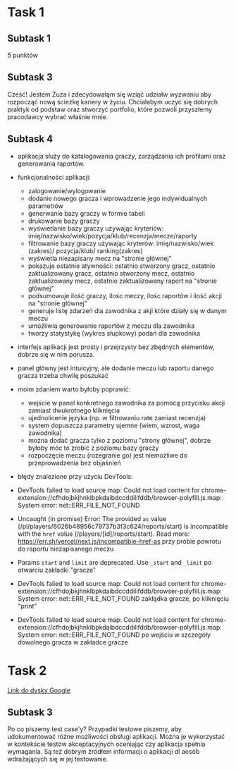 # Task 1
## Subtask 1
5 punktów
## Subtask 3
Cześć! Jestem Zuza i zdecydowałąm się wziąć udziałw wyzwaniu aby rozpocząć nową ścieżkę kariery w życiu. Chciałabym uczyć się dobrych praktyk od podstaw oraz stworzyć portfolio, które pozwoli przyszłemy pracodawcy wybrać właśnie mnie.
## Subtask 4
* aplikacja służy do katalogowania graczy, zarządzania ich profilami oraz generowania raportów.

* funkcjonalności aplikacji: 
  * zalogowanie/wylogowanie
  * dodanie nowego gracza i wprowadzenie jego indywidualnych parametrów
  * generwanie bazy graczy w formie tabeli
  * drukowanie bazy graczy
  * wyświetlanie bazy graczy używając kryteriów: imię/nazwisko/wiek/pozycja/klub/recenzja/mecze/raporty
  * filtrowanie bazy graczy używając kryterów: imię/nazwisko/wiek (zakres)/ pozycja/klub/ ranking(zakres)
  * wyświetla niezapisany mecz na "stronie głównej"
  * pokazuje ostatnie atywności: ostatnio stworzony gracz, ostatnio zaktualizowany gracz, ostatnio stworzony mecz, ostatnio zaktualizowany mecz, ostatnio zaktualizowany raport na "stronie głównej"
  * podsumowuje ilość graczy, ilośc meczy, ilośc raportów i ilość akcji na "stronie głównej"
  * generuje listę zdarzeń dla zawodnika z akji które działy się w danym meczu
  * umożliwia generowanie raportów z meczu dla zawodnika
  * tworzy statystykę (wykres słupkowy) podań dla zawodnika

* interfejs aplikacji jest prosty i przejrzysty bez zbędnych elementów, dobrze się w nim porusza.

* panel główny jest intuicyjny, ale dodanie meczu lub raportu danego gracza trzeba chwilę poszukać


* moim zdaniem warto byłoby poprawić:
  * wejście w panel konkretnego zawodnika za pomocą przycisku akcji zamiast dwukrotnego kliknięcia
  * ujednolicenie języka (np. w filtrowaniu rate zamiast recenzja)
  * system dopuszcza parametry ujemne (wiem, wzrost, waga zawodnika)
  * można dodać gracza tylko z poziomu "strony głównej", dobrze byłoby móc to zrobić z poziomu bazy graczy
  * rozpoczęcie meczu (rozegranie go) jest niemożliwe do przeprowadzenia bez objaśnień

 * błędy znalezione przy użyciu DevTools:
  * DevTools failed to load source map: Could not load content for chrome-extension://cfhdojbkjhnklbpkdaibdccddilifddb/browser-polyfill.js.map: System error: net::ERR_FILE_NOT_FOUND 
  * Uncaught (in promise) Error: The provided `as` value (/pl/players/6026b48956c79737b3f3c624/reports/start) is incompatible with the `href` value (/players/[id]/reports/start). Read more: https://err.sh/vercel/next.js/incompatible-href-as     przy próbie powrotu do raportu niezapisanego meczu
  * Params `start` and `limit` are deprecated. Use `_start` and `_limit`   po otwarciu zakładki "gracze"
  * DevTools failed to load source map: Could not load content for chrome-extension://cfhdojbkjhnklbpkdaibdccddilifddb/browser-polyfill.js.map: System error: net::ERR_FILE_NOT_FOUND   zakłądka gracze, po kliknięciu "print"
  * DevTools failed to load source map: Could not load content for chrome-extension://cfhdojbkjhnklbpkdaibdccddilifddb/browser-polyfill.js.map: System error: net::ERR_FILE_NOT_FOUND  po wejściu w szczegóły dowolnego gracza w zakładce gracze


# Task 2

[Link do dysky Google](https://drive.google.com/drive/folders/1m5DYhsqjTcRLIZXE9gPDTh7DB3eXJjcT?usp=share_link)

## Subtask 3 
Po co piszemy test case'y?
Przypadki testowe piszemy, aby udokumentować różne możliwości obsługi aplikacji. Można je wykorzystać w kontekście testów akceptacyjnych oceniając czy aplikacja spełnia wymagania. Są też dobrym źródłem informacji o aplikacji dl aosób wdrażających się w jej testowanie.
